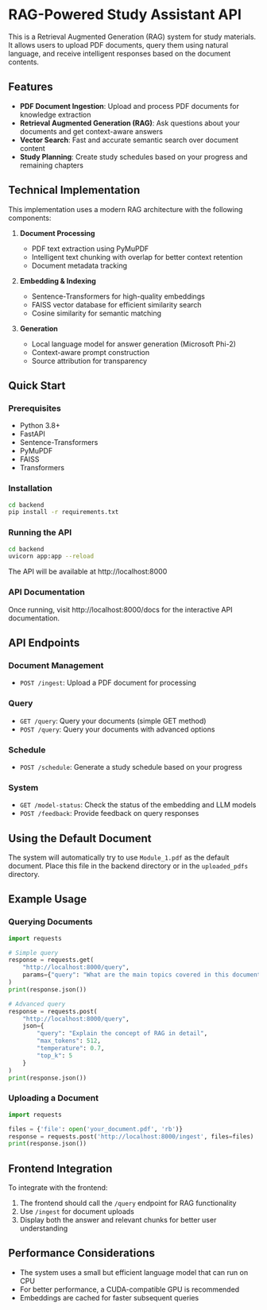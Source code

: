 # RAG-Powered Study Assistant API

This is a Retrieval Augmented Generation (RAG) system for study materials. It allows users to upload PDF documents, query them using natural language, and receive intelligent responses based on the document contents.

## Features

- **PDF Document Ingestion**: Upload and process PDF documents for knowledge extraction
- **Retrieval Augmented Generation (RAG)**: Ask questions about your documents and get context-aware answers
- **Vector Search**: Fast and accurate semantic search over document content
- **Study Planning**: Create study schedules based on your progress and remaining chapters

## Technical Implementation

This implementation uses a modern RAG architecture with the following components:

1. **Document Processing**
   - PDF text extraction using PyMuPDF
   - Intelligent text chunking with overlap for better context retention
   - Document metadata tracking

2. **Embedding & Indexing**
   - Sentence-Transformers for high-quality embeddings
   - FAISS vector database for efficient similarity search
   - Cosine similarity for semantic matching

3. **Generation**
   - Local language model for answer generation (Microsoft Phi-2)
   - Context-aware prompt construction
   - Source attribution for transparency

## Quick Start

### Prerequisites

- Python 3.8+
- FastAPI
- Sentence-Transformers
- PyMuPDF
- FAISS
- Transformers

### Installation

```bash
cd backend
pip install -r requirements.txt
```

### Running the API

```bash
cd backend
uvicorn app:app --reload
```

The API will be available at http://localhost:8000

### API Documentation

Once running, visit http://localhost:8000/docs for the interactive API documentation.

## API Endpoints

### Document Management

- `POST /ingest`: Upload a PDF document for processing

### Query

- `GET /query`: Query your documents (simple GET method)
- `POST /query`: Query your documents with advanced options

### Schedule

- `POST /schedule`: Generate a study schedule based on your progress

### System

- `GET /model-status`: Check the status of the embedding and LLM models
- `POST /feedback`: Provide feedback on query responses

## Using the Default Document

The system will automatically try to use `Module_1.pdf` as the default document. Place this file in the backend directory or in the `uploaded_pdfs` directory.

## Example Usage

### Querying Documents

```python
import requests

# Simple query
response = requests.get(
    "http://localhost:8000/query",
    params={"query": "What are the main topics covered in this document?"}
)
print(response.json())

# Advanced query
response = requests.post(
    "http://localhost:8000/query",
    json={
        "query": "Explain the concept of RAG in detail",
        "max_tokens": 512,
        "temperature": 0.7,
        "top_k": 5
    }
)
print(response.json())
```

### Uploading a Document

```python
import requests

files = {'file': open('your_document.pdf', 'rb')}
response = requests.post('http://localhost:8000/ingest', files=files)
print(response.json())
```

## Frontend Integration

To integrate with the frontend:

1. The frontend should call the `/query` endpoint for RAG functionality
2. Use `/ingest` for document uploads
3. Display both the answer and relevant chunks for better user understanding

## Performance Considerations

- The system uses a small but efficient language model that can run on CPU
- For better performance, a CUDA-compatible GPU is recommended
- Embeddings are cached for faster subsequent queries
